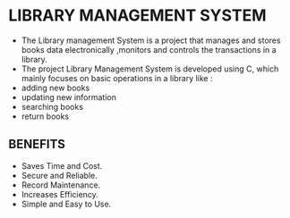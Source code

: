 # LIBRARY MANAGEMENT SYSTEM

* The Library management System is a project that manages and stores books data electronically ,monitors and controls the transactions in a library. 
* The project Library Management System is developed using C, which mainly focuses on basic operations in a library like :
* adding new books 
* updating new information 
* searching books 
* return books


## BENEFITS

* Saves Time and Cost.
* Secure and Reliable.
* Record Maintenance.
* Increases Efficiency.
* Simple and Easy to Use.

